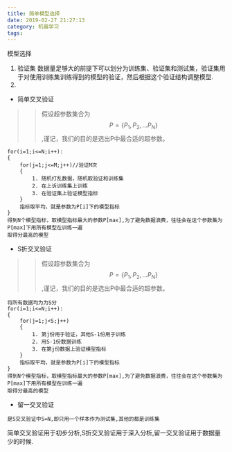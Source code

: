 ```yaml
---
title: 简单模型选择
date: 2019-02-27 21:27:13
category: 机器学习
tags:
---
```

模型选择
<!--more-->
1. 验证集
数据量足够大的前提下可以划分为训练集、验证集和测试集，验证集用于对使用训练集训练得到的模型的验证，然后根据这个验证结构调整模型.
2. 
* 简单交叉验证
>>假设超参数集合为$$P=\{P_1,P_2,...P_N\}$$,谨记，我们的目的是选出P中最合适的超参数。

```
for(i=1;i<=N;i++):
{
    for(j=1;j<=M;j++)//验证M次
    {
        1. 随机打乱数据，随机取验证和训练集
        2. 在上诉训练集上训练
        3. 在验证集上验证模型指标
    }
    指标取平均，就是参数为P[i]下的模型指标
}
得到N个模型指标，取模型指标最大的参数P[max],为了避免数据浪费，往往会在这个参数集为P[max]下用所有模型在训练一遍
取得分最高的模型
```
* S折交叉验证
>>假设超参数集合为$$P=\{P_1,P_2,...P_N\}$$,谨记，我们的目的是选出P中最合适的超参数。

```
将所有数据均为为S分
for(i=1;i<=N;i++):
{
    for(j=1;j<S;j++)
    {
        1. 第j份用于验证，其他S-1份用于训练
        2. 用S-1份数据训练
        3. 在第j份数据上验证模型指标
    }
    指标取平均，就是参数为P[i]下的模型指标
}
得到N个模型指标，取模型指标最大的参数P[max],为了避免数据浪费，往往会在这个参数集为P[max]下用所有模型在训练一遍
取得分最高的模型
```
* 留一交叉验证
```
是S交叉验证中S=N,即只用一个样本作为测试集,其他的都是训练集
```
简单交叉验证用于初步分析,S折交叉验证用于深入分析,留一交叉验证用于数据量少的时候.